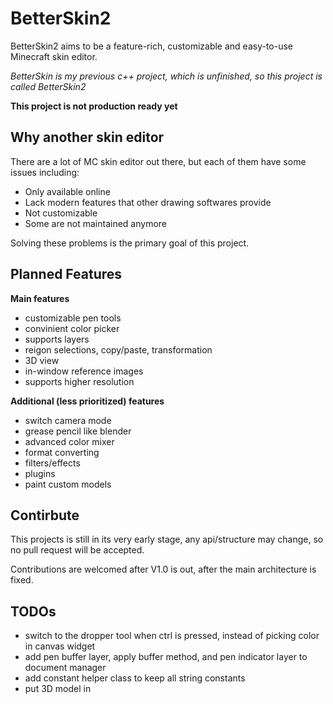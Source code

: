 # BetterSkin2
BetterSkin2 aims to be a feature-rich, customizable and easy-to-use Minecraft skin editor.

*BetterSkin is my previous c++ project, which is unfinished, so this project is called BetterSkin2*

**This project is not production ready yet**

## Why another skin editor
There are a lot of MC skin editor out there, but each of them have some issues including:
- Only available online
- Lack modern features that other drawing softwares provide
- Not customizable
- Some are not maintained anymore

Solving these problems is the primary goal of this project.

## Planned Features
**Main features**
- customizable pen tools
- convinient color picker
- supports layers
- reigon selections, copy/paste, transformation
- 3D view
- in-window reference images
- supports higher resolution

**Additional (less prioritized) features**
- switch camera mode
- grease pencil like blender
- advanced color mixer
- format converting
- filters/effects
- plugins
- paint custom models

## Contirbute
This projects is still in its very early stage, any api/structure may change, so no pull request will be accepted.

Contributions are welcomed after V1.0 is out, after the main architecture is fixed.


## TODOs

- switch to the dropper tool when ctrl is pressed, instead of picking color in canvas widget
- add pen buffer layer, apply buffer method, and pen indicator layer to document manager
- add constant helper class to keep all string constants
- put 3D model in

